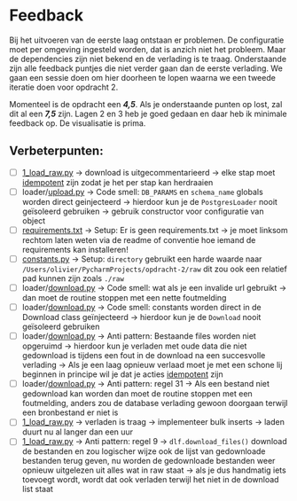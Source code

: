 # Feedback
Bij het uitvoeren van de eerste laag ontstaan er problemen. 
De configuratie moet per omgeving ingesteld worden, dat is anzich niet het probleem.
Maar de dependencies zijn niet bekend en de verlading is te traag.
Onderstaande zijn alle feedback puntjes die niet verder gaan dan de eerste verlading.
We gaan een sessie doen om hier doorheen te lopen waarna we een tweede iteratie doen voor opdracht 2.

Momenteel is de opdracht een ___4,5___. 
Als je onderstaande punten op lost, zal dit al een ___7,5___ zijn. 
Lagen 2 en 3 heb je goed gedaan en daar heb ik minimale feedback op.
De visualisatie is prima.

## Verbeterpunten:

- [ ] [1_load_raw.py](1_load_raw.py)    -> download is uitgecommentarieerd -> elke stap moet [idempotent](https://en.wikipedia.org/wiki/Idempotence) zijn zodat je het per stap kan herdraaien
- [ ] loader/[upload.py](loader%2Fupload.py) -> Code smell: `DB_PARAMS` en `schema_name` globals worden direct geinjecteerd -> hierdoor kun je de `PostgresLoader` nooit geïsoleerd gebruiken -> gebruik constructor voor configuratie van object
- [ ] [requirements.txt](requirements.txt) -> Setup: Er is geen requirements.txt -> je moet linksom rechtom laten weten via de readme of conventie hoe iemand de requirements kan installeren!
- [ ] [constants.py](constants.py) -> Setup: `directory` gebruikt een harde waarde naar `/Users/olivier/PycharmProjects/opdracht-2/raw` dit zou ook een relatief pad kunnen zijn zoals `./raw`
- [ ] loader/[download.py](loader%2Fdownload.py) -> Code smell: wat als je een invalide url gebruikt -> dan moet de routine stoppen met een nette foutmelding
- [ ] loader/[download.py](loader%2Fdownload.py) -> Code smell: constants worden direct in de Download class geïnjecteerd -> hierdoor kun je de `Download` nooit geïsoleerd gebruiken
- [ ] loader/[download.py](loader%2Fdownload.py) -> Anti pattern: Bestaande files worden niet opgeruimd -> hierdoor kun je verladen met oude data die niet gedownload is tijdens een fout in de download na een succesvolle verlading -> Als je een laag opnieuw verlaad moet je met een schone lij beginnen in principe wil je dat je acties [idempotent](https://en.wikipedia.org/wiki/Idempotence) zijn 
- [ ] loader/[download.py](loader%2Fdownload.py) -> Anti pattern: regel 31 -> Als een bestand niet gedownload kan worden dan moet de routine stoppen met een foutmelding, anders zou de database verlading gewoon doorgaan terwijl een bronbestand er niet is
- [ ] [1_load_raw.py](1_load_raw.py) -> verladen is traag -> implementeer bulk inserts -> laden duurt nu al langer dan een uur
- [ ] [1_load_raw.py](1_load_raw.py) -> Anti pattern: regel 9 -> `dlf.download_files()` download de bestanden en zou logischer wijze ook de lijst van gedownloade bestanden terug geven, nu worden de gedownloade bestanden weer opnieuw uitgelezen uit alles wat in raw staat -> als je dus handmatig iets toevoegt wordt, wordt dat ook verladen terwijl het niet in de download list staat
